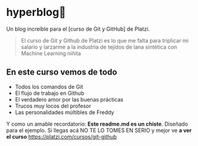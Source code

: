 # hyperblog💚
Un blog increíble para el [curso de Git y GitHub]  de Platzi.

>El curso de Git y Github de Platzi es lo que me falta para triplicar mi salario y larzarme a la industria de tejidos de lana sintética con Machine Learning
>niñita

##  En este curso vemos de todo

* Todos los comandos de Git
* El flujo de trabajo en Github
* El verdadero amor por las buenas prácticas
* Trucos muy locos del profesor
* Las personalidades múltibles de Freddy

Y como un amable recordatorio: **Este readme.md es un chiste**. Diseñado para el ejemplo. Si llegas acá NO TE LO TOMES EN SERIO y mejor ve **a ver el curso** https://platzi.com/cursos/git-github
